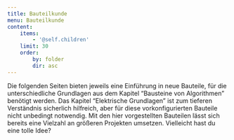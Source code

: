 ```yaml
---
title: Bauteilkunde
menu: Bauteilkunde
content:
    items:
        - '@self.children'
    limit: 30
    order:
        by: folder
        dir: asc
---
```


<style>
    body {
        --abk: 'BK';
    }
</style>

Die folgenden Seiten bieten jeweils eine Einführung in neue Bauteile, für die unterschiedliche Grundlagen aus dem Kapitel “Bausteine von Algorithmen” benötigt werden. Das Kapitel “Elektrische Grundlagen” ist zum tieferen Verständnis sicherlich hilfreich, aber für diese vorkonfigurierten Bauteile nicht unbedingt notwendig. Mit den hier vorgestellten Bauteilen lässt sich bereits eine Vielzahl an größeren Projekten umsetzen. Vielleicht hast du eine tolle Idee?


